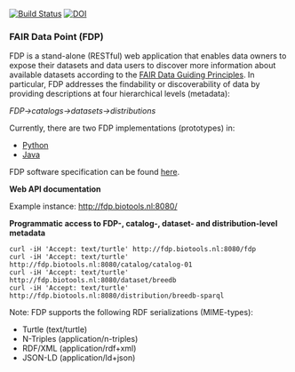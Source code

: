 [![Build Status](https://travis-ci.org/NLeSC/ODEX-FAIRDataPoint.svg?branch=master)](https://travis-ci.org/NLeSC/ODEX-FAIRDataPoint)
[![DOI](https://zenodo.org/badge/37470907.svg)](https://zenodo.org/badge/latestdoi/37470907)

### FAIR Data Point (FDP)

FDP is a stand-alone (RESTful) web application that enables data owners to expose their datasets and data users to discover more information about available datasets according to the [FAIR Data Guiding Principles](http://www.force11.org/group/fairgroup/fairprinciples). In particular, FDP addresses the findability or discoverability of data by providing descriptions at four hierarchical levels (metadata):

*FDP->catalogs->datasets->distributions*

Currently, there are two FDP implementations (prototypes) in:
* [Python](https://github.com/NLeSC/ODEX-FAIRDataPoint/tree/master/fdp-api/python)
* [Java](https://github.com/NLeSC/ODEX-FAIRDataPoint/tree/master/fdp-api/java)

FDP software specification can be found [here](https://dtl-fair.atlassian.net/wiki/spaces/FDP/pages/6127622/FAIR+Data+Point+Software+Specification).

**Web API documentation**

Example instance: http://fdp.biotools.nl:8080/

**Programmatic access to FDP-, catalog-, dataset- and distribution-level metadata**

```
curl -iH 'Accept: text/turtle' http://fdp.biotools.nl:8080/fdp
curl -iH 'Accept: text/turtle' http://fdp.biotools.nl:8080/catalog/catalog-01
curl -iH 'Accept: text/turtle' http://fdp.biotools.nl:8080/dataset/breedb
curl -iH 'Accept: text/turtle' http://fdp.biotools.nl:8080/distribution/breedb-sparql
```

Note: FDP supports the following RDF serializations (MIME-types):
* Turtle (text/turtle)
* N-Triples (application/n-triples)
* RDF/XML (application/rdf+xml)
* JSON-LD (application/ld+json)
